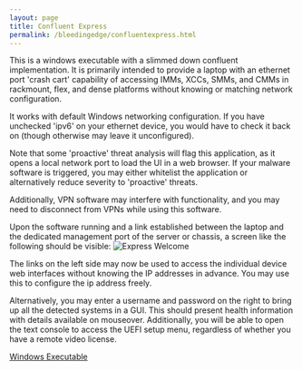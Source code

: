 ```yaml
---
layout: page
title: Confluent Express
permalink: /bleedingedge/confluentexpress.html
---
```


This is a windows executable with a slimmed down confluent implementation.  It
is primarily intended to provide a laptop with an ethernet port 'crash cart' 
capability of accessing IMMs, XCCs, SMMs, and CMMs in rackmount, flex, and dense platforms without knowing or matching network configuration.

It works with default Windows networking configuration.  If you have unchecked 'ipv6' on your ethernet device, you would have to check it back on (though otherwise may leave it unconfigured).

Note that some 'proactive' threat analysis will flag this application, as it opens a local network port to load the UI in a web browser.  If your malware software is triggered, you may either whitelist the application or alternatively reduce severity to 'proactive' threats.

Additionally, VPN software may interfere with functionality, and you may need
to disconnect from VPNs while using this software.

Upon the software running and a link established between the laptop and the
dedicated management port of the server or chassis, a screen like the following
should be visible:
![Express Welcome]({{site.baseurl}}/assets/0welcomescreen.png)

The links on the left side may now be used to access the individual device
web interfaces without knowing the IP addresses in advance.  You may use this
to configure the ip address freely.

Alternatively, you may enter a username and password on the right to bring up all the detected systems in a GUI.  This should present health information with
details available on mouseover.  Additionally, you will be able to open the text console to access the UEFI setup menu, regardless of whether you have a remote
video license.

[Windows Executable]({{site.baseurl}}/assets/confluentexpress-0.50.zip)

